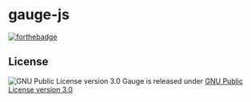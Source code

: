 # gauge-js
[![forthebadge](http://forthebadge.com/images/badges/uses-badges.svg)](http://forthebadge.com)

## License

![GNU Public License version 3.0](http://www.gnu.org/graphics/gplv3-127x51.png)
Gauge is released under [GNU Public License version 3.0](http://www.gnu.org/licenses/gpl-3.0.txt)
